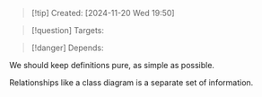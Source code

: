 
>[!tip] Created: [2024-11-20 Wed 19:50]

>[!question] Targets: 

>[!danger] Depends: 

We should keep definitions pure, as simple as possible.

Relationships like a class diagram is a separate set of information.